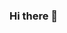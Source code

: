 ### Hi there 👋

<!--
**SHOWTIMJKE/SHOWTIMJKE** is a ✨ _special_ ✨ repository because its `README.md` (this file) appears on your GitHub profile.

# Здравствуйте, меня зовут Аркадий!

---

### 👨‍💻 Обо мне:

Я тестировщик уровня Junior и я обладаю такими навыками как:

Навыками тестирования программного обеспечения создания и выполнения тестовых планов и написание документации:Road map, Mind map, требования, чек-лист, тест кейс.
Имею опыт работы с современными системами отслеживания ошибок, Jira, Kaiten, Trello.
Тестирование API

---

- 📫 Как связаться со мной: 
Telegram: https://t.me/showTIMEJK
VK: https://vk.com/showt1mejke
Gmail почта: showtimejk20@gmail.com


---

### 📁 Тестовая документация:
Матрица трассировки- https://docs.google.com/spreadsheets/d/1l6PgspXaDQ9gvzwmU9REVSHxu7oEa1M8/edit#gid=228845511

Чек-лист- https://docs.google.com/spreadsheets/d/1l6PgspXaDQ9gvzwmU9REVSHxu7oEa1M8/edit#gid=405760435

Таблица принятия решений- https://docs.google.com/spreadsheets/d/1l6PgspXaDQ9gvzwmU9REVSHxu7oEa1M8/edit#gid=340287322
---

### 🛠 Список инструментов:
Postman
Insomnia
Swaqqer
Devtools
Работа с логами
Linux OC
Работа в ERP, CRM системах
Figma
Docker 
SQL
---

Мобильное тестирование:
Android studio
BrowserStack
Charles proxy


<!-- ### 💻 Пройденные курсы:

https://stepik.org/course/116411/syllabus
https://stepik.org/course/182328/syllabus
https://stepik.org/course/123300/syllabus
https://rusau.net/qa-from-scratch


![Visitor Badge](https://visitor-badge.laobi.icu/badge?page_id=SHOWTIMJKE)

